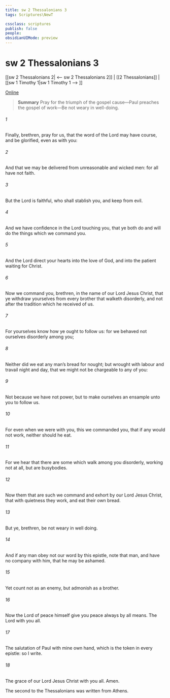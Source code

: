 ```yaml
---
title: sw 2 Thessalonians 3
tags: Scriptures\NewT

cssclass: scriptures
publish: false
people:
obsidianUIMode: preview
---
```


# sw 2 Thessalonians 3
[[sw 2 Thessalonians 2| <-- sw 2 Thessalonians 2]] | [[2 Thessalonians]] | [[sw 1 Timothy 1|sw 1 Timothy 1 --> ]]

[Online](https://churchofjesuschrist.org/study/scriptures/nt/2-thes/3?lang=eng)

> __Summary__
Pray for the triumph of the gospel cause—Paul preaches the gospel of work—Be not weary in well-doing.

###### 1 
Finally, brethren, pray for us, that the word of the Lord may have  course, and be glorified, even as  with you:

###### 2 
And that we may be delivered from unreasonable and wicked men: for all  have not faith.

###### 3 
But the Lord is faithful, who shall stablish you, and keep  from evil.

###### 4 
And we have confidence in the Lord touching you, that ye both do and will do the things which we command you.

###### 5 
And the Lord direct your hearts into the love of God, and into the patient waiting for Christ.

###### 6 
Now we command you, brethren, in the name of our Lord Jesus Christ, that ye withdraw yourselves from every brother that walketh disorderly, and not after the tradition which he received of us.

###### 7 
For yourselves know how ye ought to follow us: for we behaved not ourselves disorderly among you;

###### 8 
Neither did we eat any man’s bread for nought; but wrought with labour and travail night and day, that we might not be chargeable to any of you:

###### 9 
Not because we have not power, but to make ourselves an ensample unto you to follow us.

###### 10 
For even when we were with you, this we commanded you, that if any would not work, neither should he eat.

###### 11 
For we hear that there are some which walk among you disorderly, working not at all, but are busybodies.

###### 12 
Now them that are such we command and exhort by our Lord Jesus Christ, that with quietness they work, and eat their own bread.

###### 13 
But ye, brethren, be not weary in well doing.

###### 14 
And if any man obey not our word by this epistle, note that man, and have no company with him, that he may be ashamed.

###### 15 
Yet count  not as an enemy, but admonish  as a brother.

###### 16 
Now the Lord of peace himself give you peace always by all means. The Lord  with you all.

###### 17 
The salutation of Paul with mine own hand, which is the token in every epistle: so I write.

###### 18 
The grace of our Lord Jesus Christ  with you all. Amen.

The second  to the Thessalonians was written from Athens.

